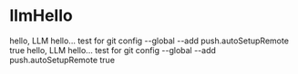 # llmHello
hello, LLM hello... test for git config --global --add push.autoSetupRemote true
hello, LLM hello... test for git config --global --add push.autoSetupRemote true
